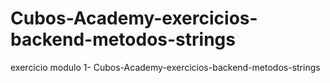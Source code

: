 # Cubos-Academy-exercicios-backend-metodos-strings
exercicio modulo 1- Cubos-Academy-exercicios-backend-metodos-strings
